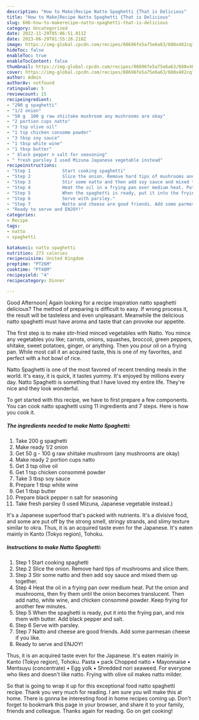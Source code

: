 ```yaml
---
description: "How to Make|Recipe Natto Spaghetti {That is Delicious"
title: "How to Make|Recipe Natto Spaghetti {That is Delicious"
slug: 606-how-to-makerecipe-natto-spaghetti-that-is-delicious
category: Uncategorized
date: 2022-11-29T05:06:51.011Z
date: 2023-06-29T01:55:28.218Z
image: https://img-global.cpcdn.com/recipes/08696fe5a75e6a63/680x482cq70/natto-spaghetti-recipe-main-photo.jpg
hideToc: false
enableToc: true
enableTocContent: false
thumbnail: https://img-global.cpcdn.com/recipes/08696fe5a75e6a63/680x482cq70/natto-spaghetti-recipe-main-photo.jpg
cover: https://img-global.cpcdn.com/recipes/08696fe5a75e6a63/680x482cq70/natto-spaghetti-recipe-main-photo.jpg
author: Admin
authorAv: notfound
ratingvalue: 5
reviewcount: 15
recipeingredient:
- "200 g spaghetti"
- "1/2 onion"
- "50 g  100 g raw shiitake mushroom any mushrooms are okay"
- "2 portion cups natto"
- "3 tsp olive oil"
- "1 tsp chicken consomm powder"
- "3 tbsp soy sauce"
- "1 tbsp white wine"
- "1 tbsp butter"
- " black pepper n salt for seasoning"
- " fresh parsley I used Mizuna Japanese vegetable instead"
recipeinstructions:
- "Step 1            Start cooking spaghetti"
- "Step 2            Slice the onion. Remove hard tips of mushrooms and slice them."
- "Step 3            Stir some natto and then add soy sauce and mixed them up together."
- "Step 4            Heat the oil in a frying pan over medium heat. Put the onion and mushrooms, then fry them until the onion becomes translucent. Then add natto, white wine, and chicken consommé powder. Keep frying for another few minutes."
- "Step 5            When the spaghetti is ready, put it into the frying pan, and mix them with butter. Add black pepper and salt."
- "Step 6            Serve with parsley."
- "Step 7            Natto and cheese are good friends. Add some parmesan cheese if you like."
- "Ready to serve and ENJOY!"
categories:
- Recipe
tags:
- natto
- spaghetti

katakunci: natto spaghetti 
nutrition: 273 calories
recipecuisine: United Kingdom
preptime: "PT26M"
cooktime: "PT48M"
recipeyield: "4"
recipecategory: Dinner

---
```



Good Afternoon| Again looking for a recipe inspiration natto spaghetti delicious? The method of preparing is difficult to easy. If wrong process it, the result will be tasteless and even unpleasant. Meanwhile the delicious natto spaghetti must have aroma and taste that can provoke our appetite.





The first step is to make stir-fried minced vegetables with Natto. You mince any vegetables you like; carrots, onions, squashes, broccoli, green peppers, shitake, sweet potatoes, ginger, or anything. Then you pour oil on a frying pan. While most call it an acquired taste, this is one of my favorites, and perfect with a hot bowl of rice.

Natto Spaghetti is one of the most favored of recent trending meals in the world. It's easy, it is quick, it tastes yummy. It's enjoyed by millions every day. Natto Spaghetti is something that I have loved my entire life. They're nice and they look wonderful.


To get started with this recipe, we have to first prepare a few components. You can cook natto spaghetti using 11 ingredients and 7 steps. Here is how you cook it.

<!--inarticleads1-->

##### The ingredients needed to make Natto Spaghetti:

1. Take 200 g spaghetti
1. Make ready 1/2 onion
1. Get 50 g - 100 g raw shiitake mushroom (any mushrooms are okay)
1. Make ready 2 portion cups natto
1. Get 3 tsp olive oil
1. Get 1 tsp chicken consommé powder
1. Take 3 tbsp soy sauce
1. Prepare 1 tbsp white wine
1. Get 1 tbsp butter
1. Prepare  black pepper n salt for seasoning
1. Take  fresh parsley (I used Mizuna, Japanese vegetable instead.)


It&#39;s a Japanese superfood that&#39;s packed with nutrients. It&#39;s a divisive food, and some are put off by the strong smell, stringy strands, and slimy texture similar to okra. Thus, it is an acquired taste even for the Japanese. It&#39;s eaten mainly in Kanto (Tokyo region), Tohoku. 

<!--inarticleads2-->

##### Instructions to make Natto Spaghetti:

1. Step 1            Start cooking spaghetti
1. Step 2            Slice the onion. Remove hard tips of mushrooms and slice them.
1. Step 3            Stir some natto and then add soy sauce and mixed them up together.
1. Step 4            Heat the oil in a frying pan over medium heat. Put the onion and mushrooms, then fry them until the onion becomes translucent. Then add natto, white wine, and chicken consommé powder. Keep frying for another few minutes.
1. Step 5            When the spaghetti is ready, put it into the frying pan, and mix them with butter. Add black pepper and salt.
1. Step 6            Serve with parsley.
1. Step 7            Natto and cheese are good friends. Add some parmesan cheese if you like.
1. Ready to serve and ENJOY!

Thus, it is an acquired taste even for the Japanese. It&#39;s eaten mainly in Kanto (Tokyo region), Tohoku. Pasta • pack Chopped natto • Mayonnaise • Mentsuyu (concentrate) • Egg yolk • Shredded nori seaweed. For everyone who likes and doesn&#39;t like natto. Frying with olive oil makes natto milder. 

So that is going to wrap it up for this exceptional food natto spaghetti recipe. Thank you very much for reading. I am sure you will make this at home. There is gonna be interesting food in home recipes coming up. Don't forget to bookmark this page in your browser, and share it to your family, friends and colleague. Thanks again for reading. Go on get cooking!
